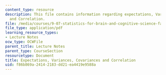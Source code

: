 ```yaml
---
content_type: resource
description: This file contains information regarding expectations, Variances, Covariances
  and Correlation.
file: /media/courses/9-07-statistics-for-brain-and-cognitive-science-fall-2016/f86b869a24142183dd21ea4419e9588a_MIT9_07F16_lec6.pdf
file_type: application/pdf
learning_resource_types:
- Lecture Notes
ocw_type: OCWFile
parent_title: Lecture Notes
parent_type: CourseSection
resourcetype: Document
title: Expectations, Variances, Covariances and Correlation
uid: f86b869a-2414-2183-dd21-ea4419e9588a
---
```

